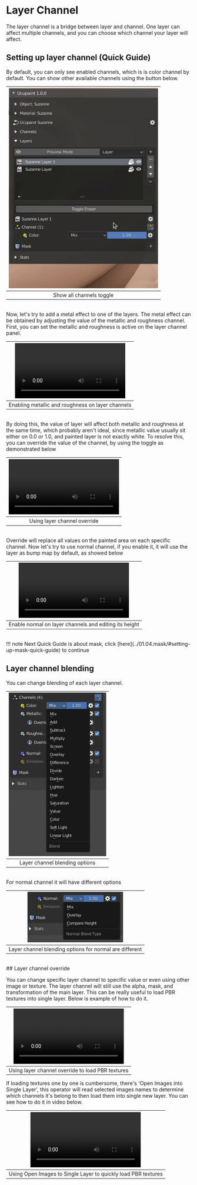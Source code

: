 # Layer Channel

The layer channel is a bridge between layer and channel. One layer can affect multiple channels, and you can choose which channel your layer will affect.

## Setting up layer channel (Quick Guide)

By default, you can only see enabled channels, which is is color channel by default. You can show other available channels using the button below.

|![pic: layer channel UI (expand all channel, and show the list of layer channel)](source/04.layer-channel.01.gif)|
|:--:|
|Show all channels toggle| {align=center}

<br/>
Now, let's try to add a metal effect to one of the layers. The metal effect can be obtained by adjusting the value of the metallic and roughness channel. First, you can set the metallic and roughness is active on the layer channel panel.

|![type:video](source/04.layer-channel.02.mp4)|
|:--:|
|Enabling metallic and roughness on layer channels| {align=center}

<br/>
By doing this, the value of layer will affect both metallic and roughness at the same time, which probably aren't ideal, since metallic value usually sit either on 0.0 or 1.0, and painted layer is not exactly white.
To resolve this, you can override the value of the channel, by using the toggle as demonstrated below

|![type:video](source/04.layer-channel.03.mp4)|
|:--:|
|Using layer channel override| {align=center}

<br/>
Override will replace all values on the painted area on each specific channel.
Now let's try to use normal channel, if you enable it, it will use the layer as bump map by default, as showed below

|![type:video](source/04.layer-channel.04.mp4)|
|:--:|
|Enable normal on layer channels and editing its height| {align=center}

<br/>
!!! note
    Next Quick Guide is about mask, click [here](../01.04.mask/#setting-up-mask-quick-guide) to continue

## Layer channel blending
You can change blending of each layer channel.

|![pic: layer channel blending option](source/04.layer-channel.05.png)|
|:--:|
|Layer channel blending options| {align=center}

<br/>
For normal channel it will have different options

|![pic: layer normal channel blending option](source/04.layer-channel.06.png)|
|:--:|
|Layer channel blending options for normal are different| {align=center}

<br/>
## Layer channel override

You can change specific layer channel to specific value or even using other image or texture. The layer channel will still use the alpha, mask, and transformation of the main layer. This can be really useful to load PBR textures into single layer. Below is example of how to do it.

|![type:video](source/04.layer-channel.07.mp4)|
|:--:|
|Using layer channel override to load PBR textures| {align=center}


If loading textures one by one is cumbersome, there's 'Open Images into Single Layer', this operator will read selected images names to determine which channels it's belong to then load them into single new layer. You can see how to do it in video below.

|![type:video](source/04.layer-channel.08.mp4)|
|:--:|
|Using Open Images to Single Layer to quickly load PBR textures| {align=center}


<br/>
